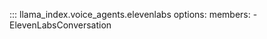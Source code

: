 ::: llama_index.voice_agents.elevenlabs
    options:
      members:
        - ElevenLabsConversation
